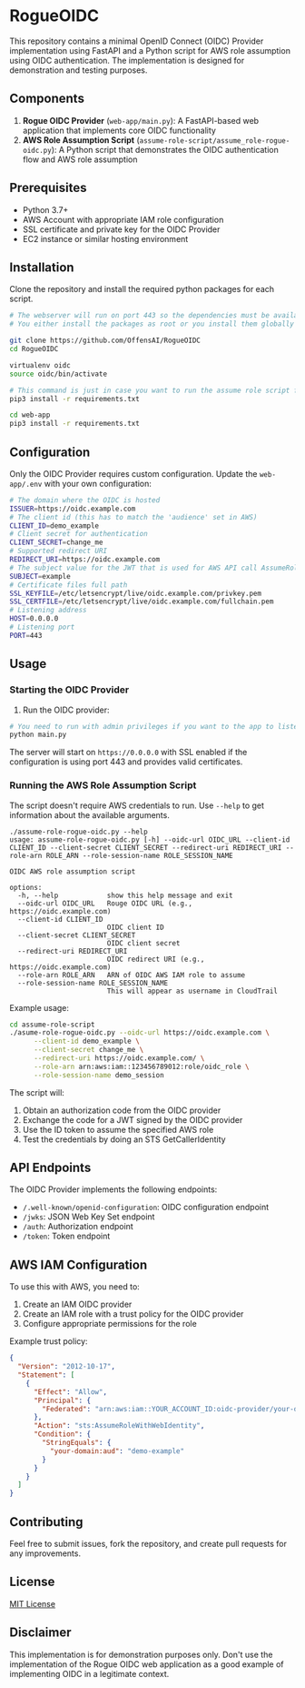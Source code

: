 # RogueOIDC

This repository contains a minimal OpenID Connect (OIDC) Provider implementation using FastAPI and a Python script for AWS role assumption using OIDC authentication. The implementation is designed for demonstration and testing purposes.

## Components

1. **Rogue OIDC Provider** (`web-app/main.py`): A FastAPI-based web application that implements core OIDC functionality
2. **AWS Role Assumption Script** (`assume-role-script/assume_role-rogue-oidc.py`): A Python script that demonstrates the OIDC authentication flow and AWS role assumption

## Prerequisites

- Python 3.7+
- AWS Account with appropriate IAM role configuration
- SSL certificate and private key for the OIDC Provider
- EC2 instance or similar hosting environment

## Installation

Clone the repository and install the required python packages for each script. 

```bash
# The webserver will run on port 443 so the dependencies must be available for the root user as well
# You either install the packages as root or you install them globally

git clone https://github.com/OffensAI/RogueOIDC
cd RogueOIDC

virtualenv oidc
source oidc/bin/activate

# This command is just in case you want to run the assume role script from the same host as the Rogue OIDC
pip3 install -r requirements.txt

cd web-app
pip3 install -r requirements.txt
```

## Configuration

Only the OIDC Provider requires custom configuration. Update the `web-app/.env` with your own configuration:

```bash
# The domain where the OIDC is hosted
ISSUER=https://oidc.example.com
# The client id (this has to match the 'audience' set in AWS)
CLIENT_ID=demo_example
# Client secret for authentication
CLIENT_SECRET=change_me
# Supported redirect URI
REDIRECT_URI=https://oidc.example.com
# The subject value for the JWT that is used for AWS API call AssumeRoleWithWebIdentity 
SUBJECT=example
# Certificate files full path
SSL_KEYFILE=/etc/letsencrypt/live/oidc.example.com/privkey.pem
SSL_CERTFILE=/etc/letsencrypt/live/oidc.example.com/fullchain.pem
# Listening address
HOST=0.0.0.0
# Listening port
PORT=443
```

## Usage

### Starting the OIDC Provider

1. Run the OIDC provider:

```bash
# You need to run with admin privileges if you want to the app to listen on a port under 1000
python main.py
```

The server will start on `https://0.0.0.0` with SSL enabled if the configuration is using port 443 and provides valid certificates.

### Running the AWS Role Assumption Script

The script doesn't require AWS credentials to run. Use `--help` to get information about the available arguments.

```text
./assume-role-rogue-oidc.py --help
usage: assume-role-rogue-oidc.py [-h] --oidc-url OIDC_URL --client-id CLIENT_ID --client-secret CLIENT_SECRET --redirect-uri REDIRECT_URI --role-arn ROLE_ARN --role-session-name ROLE_SESSION_NAME

OIDC AWS role assumption script

options:
  -h, --help            show this help message and exit
  --oidc-url OIDC_URL   Rouge OIDC URL (e.g., https://oidc.example.com)
  --client-id CLIENT_ID
                        OIDC client ID
  --client-secret CLIENT_SECRET
                        OIDC client secret
  --redirect-uri REDIRECT_URI
                        OIDC redirect URI (e.g., https://oidc.example.com)
  --role-arn ROLE_ARN   ARN of OIDC AWS IAM role to assume
  --role-session-name ROLE_SESSION_NAME
                        This will appear as username in CloudTrail
```

Example usage:

```bash
cd assume-role-script
./asume-role-rogue-oidc.py --oidc-url https://oidc.example.com \
      --client-id demo_example \
      --client-secret change_me \
      --redirect-uri https://oidc.example.com/ \
      --role-arn arn:aws:iam::123456789012:role/oidc_role \
      --role-session-name demo_session
```

The script will:
1. Obtain an authorization code from the OIDC provider
2. Exchange the code for a JWT signed by the OIDC provider
3. Use the ID token to assume the specified AWS role
4. Test the credentials by doing an STS GetCallerIdentity

## API Endpoints

The OIDC Provider implements the following endpoints:

- `/.well-known/openid-configuration`: OIDC configuration endpoint
- `/jwks`: JSON Web Key Set endpoint
- `/auth`: Authorization endpoint
- `/token`: Token endpoint

## AWS IAM Configuration

To use this with AWS, you need to:

1. Create an IAM OIDC provider
2. Create an IAM role with a trust policy for the OIDC provider
3. Configure appropriate permissions for the role

Example trust policy:

```json
{
  "Version": "2012-10-17",
  "Statement": [
    {
      "Effect": "Allow",
      "Principal": {
        "Federated": "arn:aws:iam::YOUR_ACCOUNT_ID:oidc-provider/your-domain"
      },
      "Action": "sts:AssumeRoleWithWebIdentity",
      "Condition": {
        "StringEquals": {
          "your-domain:aud": "demo-example"
        }
      }
    }
  ]
}
```

## Contributing

Feel free to submit issues, fork the repository, and create pull requests for any improvements.

## License

[MIT License](LICENSE)

## Disclaimer

This implementation is for demonstration purposes only. Don't use the implementation of the Rogue OIDC web application as a good example of implementing OIDC in a legitimate context.
